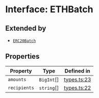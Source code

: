 # Interface: ETHBatch

## Extended by

- [`ERC20Batch`](ERC20Batch.md)

## Properties

| Property | Type | Defined in |
| ------ | ------ | ------ |
| `amounts` | `BigInt`[] | [types.ts:23](https://github.com/aditya172926/token_batch_sdk/blob/e2d7e3905b1c77948c53f97ef3f9dfbbaf62e7d6/src/types.ts#L23) |
| `recipients` | `string`[] | [types.ts:22](https://github.com/aditya172926/token_batch_sdk/blob/e2d7e3905b1c77948c53f97ef3f9dfbbaf62e7d6/src/types.ts#L22) |
